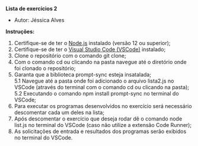 **Lista de exercícios 2**  
* Autor: Jéssica Alves  
  
**Instruções:**  
1. Certifique-se de ter o [Node.js](https://nodejs.org/pt) instalado (versão 12 ou superior);  
2. Certifique-se de ter o [Visual Studio Code (VSCode)](https://code.visualstudio.com/) instalado;
3. Clone o repositório com o comando git clone;  
4. Com o comando cd ou clicando na pasta navegue até o diretório onde foi clonado o repositório;  
5. Garanta que a biblioteca prompt-sync esteja insatalada;  
    5.1 Navegue até a pasta onde foi adicionado o arquivo lista2.js no VSCode (através do terminal com o comando cd ou clicando na pasta);
    5.2 Executando o comando npm install prompt-sync no terminal do VSCode;
6. Para executar os programas desenvolvidos no exercício será necessário descomentar cada um deles na lista;
7. Após descomentar o exercício que deseja rodar dê o comando node list.js no terminal do VSCode (caso não utilize a extensão Code Runner);
8. As solicitações de entrada e resultados dos programas serão exibidos no terminal do VSCode.